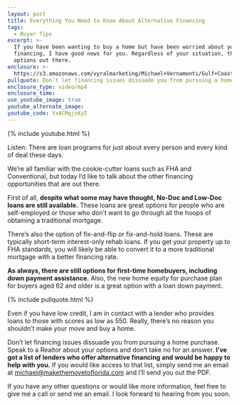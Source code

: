 ```yaml
---
layout: post
title: Everything You Need to Know About Alternative Financing
tags:
  - Buyer Tips
excerpt: >-
  If you have been wanting to buy a home but have been worried about your
  financing, I have good news for you. Regardless of your situation, there are
  options out there.
enclosure: >-
  https://s3.amazonaws.com/vyralmarketing/Michael+Vernamonti/Gulf+Coast+Real+Estate+Alternative+Financing.mp4
pullquote: Don’t let financing issues dissuade you from pursuing a home purchase.
enclosure_type: video/mp4
enclosure_time:
use_youtube_image: true
youtube_alternate_image:
youtube_code: Yx4CMqjsKyI
---
```


{% include youtube.html %}

Listen: There are loan programs for just about every person and every kind of deal these days.&nbsp;

We’re all familiar with the cookie-cutter loans such as FHA and Conventional, but today I’d like to talk about the other financing opportunities that are out there.

First of all, **despite what some may have thought, No-Doc and Low-Doc loans are still available.** These loans are great options for people who are self-employed or those who don’t want to go through all the hoops of obtaining a traditional mortgage.

There’s also the option of fix-and-flip or fix-and-hold loans. These are typically short-term interest-only rehab loans. If you get your property up to FHA standards, you will likely be able to convert it to a more traditional mortgage with a better financing rate.

**As always, there are still options for first-time homebuyers, including down payment assistance.** Also, the new home equity for purchase plan for buyers aged 62 and older is a great option with a loan down payment.

{% include pullquote.html %}

Even if you have low credit, I am in contact with a lender who provides loans to those with scores as low as 550. Really, there’s no reason you shouldn’t make your move and buy a home.

Don’t let financing issues dissuade you from pursuing a home purchase. Speak to a Realtor about your options and don’t take no for an answer. **I’ve got a list of lenders who offer alternative financing and would be happy to help with you.** If you would like access to that list, simply send me an email at [michael@makethemovetoflorida.com](javascript:void(location.href='mailto:'+String.fromCharCode(109,105,99,104,97,101,108,64,109,97,107,101,116,104,101,109,111,118,101,116,111,102,108,111,114,105,100,97,46,99,111,109))) and I’ll send you out the PDF.&nbsp;

If you have any other questions or would like more information, feel free to give me a call or send me an email. I look forward to hearing from you soon.
